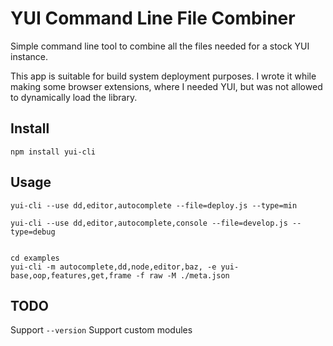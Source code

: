 YUI Command Line File Combiner
==============================

Simple command line tool to combine all the files needed for a stock YUI instance.

This app is suitable for build system deployment purposes. I wrote it while making some browser extensions, where I needed YUI, but was not allowed to dynamically load the library.

Install
-------

    npm install yui-cli


Usage
-----

    yui-cli --use dd,editor,autocomplete --file=deploy.js --type=min
    
    yui-cli --use dd,editor,autocomplete,console --file=develop.js --type=debug


    cd examples
    yui-cli -m autocomplete,dd,node,editor,baz, -e yui-base,oop,features,get,frame -f raw -M ./meta.json


TODO
----

Support `--version`
Support custom modules
